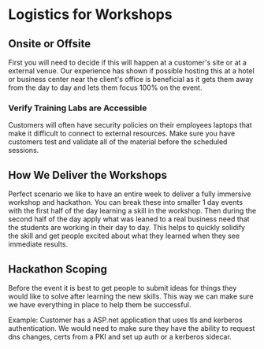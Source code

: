 # Logistics for Workshops

## Onsite or Offsite

First you will need to decide if this will happen at a customer's site or at a external venue. Our experience has shown if possible hosting this at a hotel or business center near the client's office is beneficial as it gets them away from the day to day and lets them focus 100% on the event.

### Verify Training Labs are Accessible

Customers will often have security policies on their employees laptops that make it difficult to connect to external resources. Make sure you have customers test and validate all of the material before the scheduled sessions.

## How We Deliver the Workshops

Perfect scenario we like to have an entire week to deliver a fully immersive workshop and hackathon. You can break these into smaller 1 day events with the first half of the day learning a skill in the workshop. Then during the second half of the day apply what was leaned to a real business need that the students are working in their day to day. This helps to quickly solidify the skill and get people excited about what they learned when they see immediate results.

## Hackathon Scoping

Before the event it is best to get people to submit ideas for things they would like to solve after learning the new skills. This way we can make sure we have everything in place to help them be successful.

Example:
Customer has a ASP.net application that uses tls and kerberos authentication. We would need to make sure they have the ability to request dns changes, certs from a PKI and set up auth or a kerberos sidecar.
